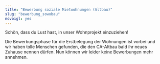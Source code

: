 ```yaml
---
title: "Bewerbung soziale Mietwohnungen (Altbau)"
slug: "bewerbung_sowobau"
novoigl: yes
---
```


<p>Schön, dass du Lust hast, in unser Wohnprojekt einzuziehen!

Die Bewerbungsphase für die Erstbelegung der Wohnungen ist vorbei und wir haben tolle Menschen gefunden, die den CA-Altbau bald ihr neues Zuhause nennen dürfen.
Nun können wir leider keine Bewerbungen mehr annehmen.</p>
